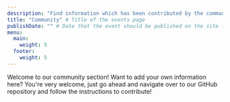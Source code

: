 ```yaml
---
description: "Find information which has been contributed by the community" # This is a short summary of the page, which is used for SEO (Search Engine Optimisation purposes) It does not appear to the users, but is used as part of the site's metadata, which is used by search engines. Therefore, it's strongly recommended to set this to something meaningful, as it will have a positive impact on discoverability of your content in public searches.populated the page's description metadata.
title: "Community" # Title of the events page
publishDate: "" # Date that the event should be published on the site (Any builds that you run after this date will display the site). Useful if you want to time this with some kind of social media push/press release.
menu:
  main:
    weight: 5
  footer: 
    weight: 5
---
```

Welcome to our community section! Want to add your own information here? You're very welcome, just go ahead and navigate over to our GitHub repository and follow the instructions to contribute!